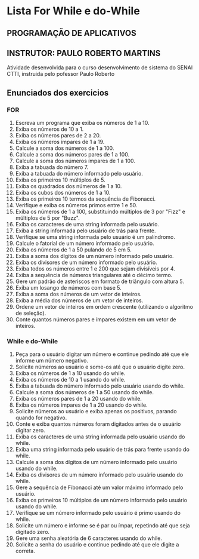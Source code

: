 # Lista For While e do-While
## PROGRAMAÇÃO DE APLICATIVOS 
## INSTRUTOR: PAULO ROBERTO MARTINS
Atividade desenvolvida para o curso desenvolvimento de sistema do SENAI CTTI, instruida pelo pofessor Paulo Roberto

## Enunciados dos exercicios
### FOR
1. Escreva um programa que exiba os números de 1 a 10.
2. Exiba os números de 10 a 1.
3. Exiba os números pares de 2 a 20.
4. Exiba os números ímpares de 1 a 19.
5. Calcule a soma dos números de 1 a 100.
6. Calcule a soma dos números pares de 1 a 100.
7. Calcule a soma dos números ímpares de 1 a 100.
8. Exiba a tabuada do número 7.
9. Exiba a tabuada do número informado pelo usuário.
10. Exiba os primeiros 10 múltiplos de 5.
11. Exiba os quadrados dos números de 1 a 10.
12. Exiba os cubos dos números de 1 a 10.
13. Exiba os primeiros 10 termos da sequência de Fibonacci.
14. Verifique e exiba os números primos entre 1 e 50.
15. Exiba os números de 1 a 100, substituindo múltiplos de 3 por "Fizz" e múltiplos de 5 por "Buzz".
16. Exiba os caracteres de uma string informada pelo usuário.
17. Exiba a string informada pelo usuário de trás para frente.
18. Verifique se uma string informada pelo usuário é um palíndromo.
19. Calcule o fatorial de um número informado pelo usuário.
20. Exiba os números de 1 a 50 pulando de 5 em 5.
21. Exiba a soma dos dígitos de um número informado pelo usuário.
22. Exiba os divisores de um número informado pelo usuário.
23. Exiba todos os números entre 1 e 200 que sejam divisíveis por 4.
24. Exiba a sequência de números triangulares até o décimo termo.
25. Gere um padrão de asteriscos em formato de triângulo com altura 5.
26. Exiba um losango de números com base 5.
27. Exiba a soma dos números de um vetor de inteiros.
28. Exiba a média dos números de um vetor de inteiros.
29. Ordene um vetor de inteiros em ordem crescente (utilizando o algoritmo de seleção).
30. Conte quantos números pares e ímpares existem em um vetor de inteiros.

### While e do-While
1. Peça para o usuário digitar um número e continue pedindo até que ele informe um número negativo.
2. Solicite números ao usuário e some-os até que o usuário digite zero.
3. Exiba os números de 1 a 10 usando do while.
4. Exiba os números de 10 a 1 usando do while.
5. Exiba a tabuada do número informado pelo usuário usando do while.
6. Calcule a soma dos números de 1 a 50 usando do while.
7. Exiba os números pares de 1 a 20 usando do while.
8. Exiba os números ímpares de 1 a 20 usando do while.
9. Solicite números ao usuário e exiba apenas os positivos, parando quando for negativo.
10. Conte e exiba quantos números foram digitados antes de o usuário digitar zero.
11. Exiba os caracteres de uma string informada pelo usuário usando do while.
12. Exiba uma string informada pelo usuário de trás para frente usando do while.
13. Calcule a soma dos dígitos de um número informado pelo usuário usando do while.
14. Exiba os divisores de um número informado pelo usuário usando do while.
15. Gere a sequência de Fibonacci até um valor máximo informado pelo usuário.
16. Exiba os primeiros 10 múltiplos de um número informado pelo usuário usando do while.
17. Verifique se um número informado pelo usuário é primo usando do while.
18. Solicite um número e informe se é par ou ímpar, repetindo até que seja digitado zero.
19. Gere uma senha aleatória de 6 caracteres usando do while.
20. Solicite a senha do usuário e continue pedindo até que ele digite a correta.
